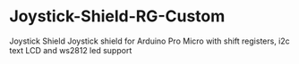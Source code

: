 # Joystick-Shield-RG-Custom
Joystick Shield
Joystick shield for Arduino Pro Micro with shift registers, i2c text LCD and ws2812 led support
